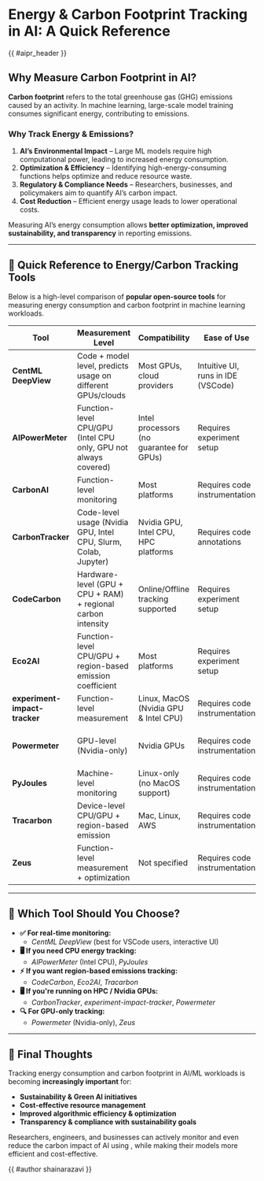 # Energy & Carbon Footprint Tracking in AI: A Quick Reference

{{ #aipr_header }}

## Why Measure Carbon Footprint in AI?

**Carbon footprint** refers to the total greenhouse gas (GHG) emissions caused by an activity. In machine learning, large-scale model training consumes significant energy, contributing to emissions. 

### Why Track Energy & Emissions?
1. **AI’s Environmental Impact** – Large ML models require high computational power, leading to increased energy consumption.
2. **Optimization & Efficiency** – Identifying high-energy-consuming functions helps optimize and reduce resource waste.
3. **Regulatory & Compliance Needs** – Researchers, businesses, and policymakers aim to quantify AI’s carbon impact.
4. **Cost Reduction** – Efficient energy usage leads to lower operational costs.

Measuring AI’s energy consumption allows **better optimization, improved sustainability, and transparency** in reporting emissions.

---

## 📌 **Quick Reference to Energy/Carbon Tracking Tools**

Below is a high-level comparison of **popular open-source tools** for measuring energy consumption and carbon footprint in machine learning workloads.

| **Tool**                         | **Measurement Level**                                               | **Compatibility**                                      | **Ease of Use**                                  | **Installation**       | **Real-Time Monitoring?**                | **License**            | **Docs & Support**                          | **Notes**                                   |
|----------------------------------|-------------------------------------------------------------------|------------------------------------------------------|-------------------------------------------------|----------------------|---------------------------------------|------------------------|----------------------------------------|-------------------------------------------|
| **CentML DeepView**              | Code + model level, predicts usage on different GPUs/clouds       | Most GPUs, cloud providers                           | Intuitive UI, runs in IDE (VSCode)             | VSCode plugin       | ✅ Inline monitoring, interactive UI  | Apache 2.0 (Free)    | [GitHub Repo](https://github.com/CentML/DeepView.Profile) | Best for real-time analysis in VSCode |
| **AIPowerMeter**                 | Function-level CPU/GPU (Intel CPU only, GPU not always covered)   | Intel processors (no guarantee for GPUs)            | Requires experiment setup                      | Script to install   | ❌ No real-time (post-run results)   | Free                   | [Docs](https://greenai-uppa.github.io/AIPowerMeter/) | Best for CPU-centric measurement |
| **CarbonAI**                     | Function-level monitoring                                         | Most platforms                                      | Requires code instrumentation                 | Python package     | ❌ No real-time (post-run results)   | Free                   | [GitHub Repo](https://github.com/Capgemini-Invent-France/CarbonAI) | Simple setup, minimal overhead |
| **CarbonTracker**                | Code-level usage (Nvidia GPU, Intel CPU, Slurm, Colab, Jupyter)  | Nvidia GPU, Intel CPU, HPC platforms                | Requires code annotations                     | Python package     | ❌ No real-time (post-run results)   | MIT License (Free)    | [GitHub Repo](https://github.com/lfwa/carbontracker) | Good for ML workflows in HPC |
| **CodeCarbon**                   | Hardware-level (GPU + CPU + RAM) + regional carbon intensity     | Online/Offline tracking supported                   | Requires experiment setup                      | Python package     | 📊 Dashboard after execution       | Free                   | [GitHub Repo](https://github.com/mlco2/codecarbon) | Supports regional carbon intensity |
| **Eco2AI**                       | Function-level CPU/GPU + region-based emission coefficient      | Most platforms                                      | Requires experiment setup                      | Python package     | ❌ No real-time (post-run results)   | Apache 2.0 (Free)    | [GitHub Repo](https://github.com/sb-ai-lab/Eco2AI) | Similar to CodeCarbon, with function-level insights |
| **experiment-impact-tracker**    | Function-level measurement                                       | Linux, MacOS (Nvidia GPU & Intel CPU)              | Requires code instrumentation                  | Python package     | ❌ No real-time (post-run results)   | Free                   | [GitHub Repo](https://github.com/Breakend/experiment-impact-tracker) | Best for tracking on HPC clusters |
| **Powermeter**                   | GPU-level (Nvidia-only)                                         | Nvidia GPUs                                        | Requires code instrumentation                  | Python package     | ❌ No real-time (post-run results)   | Free                   | *(GitHub repo not well maintained)*   | Focused purely on Nvidia GPU tracking |
| **PyJoules**                     | Machine-level monitoring                                        | Linux-only (no MacOS support)                      | Requires code instrumentation                  | Python package     | ❌ No real-time (post-run results)   | MIT License (Free)    | [GitHub Repo](https://github.com/powerapi-ng/pyJoules) | Good for system-wide tracking |
| **Tracarbon**                    | Device-level CPU/GPU + region-based emission                   | Mac, Linux, AWS                                    | Requires code instrumentation                  | Python package     | ❌ No real-time (post-run results)   | Apache 2.0 (Free)    | *(GitHub repo available, active dev.)* | Good for Mac & AWS |
| **Zeus**                         | Function-level measurement + optimization                      | Not specified                                      | Requires code instrumentation                  | Python package     | ❌ No real-time (post-run results)   | Apache 2.0 (Free)    | *(GitHub repo available)*              | Offers additional energy optimizations |

---

## 🎯 **Which Tool Should You Choose?**
- **✅ For real-time monitoring:**  
  - *CentML DeepView* (best for VSCode users, interactive UI)  
- **🖥️ If you need CPU energy tracking:**  
  - *AIPowerMeter* (Intel CPU), *PyJoules*  
- **⚡ If you want region-based emissions tracking:**  
  - *CodeCarbon*, *Eco2AI*, *Tracarbon*  
- **🖥️ If you're running on HPC / Nvidia GPUs:**  
  - *CarbonTracker*, *experiment-impact-tracker*, *Powermeter*  
- **🔍 For GPU-only tracking:**  
  - *Powermeter* (Nvidia-only), *Zeus*  

---

## 🌱 **Final Thoughts**
Tracking energy consumption and carbon footprint in AI/ML workloads is becoming **increasingly important** for:
- **Sustainability & Green AI initiatives**
- **Cost-effective resource management**
- **Improved algorithmic efficiency & optimization**
- **Transparency & compliance with sustainability goals**

Researchers, engineers, and businesses can actively monitor and even reduce the carbon impact of AI using , while making their models more efficient and cost-effective.

{{ #author shainarazavi }}
